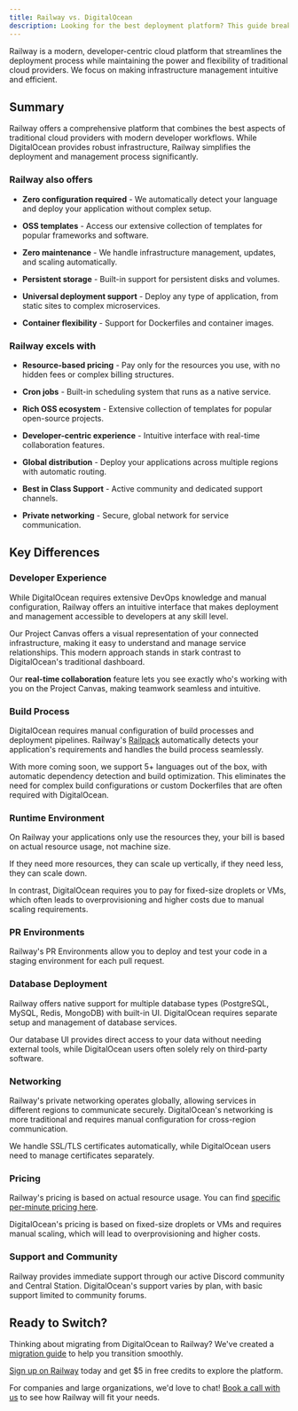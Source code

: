 ```yaml
---
title: Railway vs. DigitalOcean
description: Looking for the best deployment platform? This guide breaks down Railway vs. DigitalOcean—covering scalability, pricing, features, and why Railway is the superior choice.
---
```


Railway is a modern, developer-centric cloud platform that streamlines the deployment process while maintaining the power and flexibility of traditional cloud providers. We focus on making infrastructure management intuitive and efficient.

## Summary

Railway offers a comprehensive platform that combines the best aspects of traditional cloud providers with modern developer workflows. While DigitalOcean provides robust infrastructure, Railway simplifies the deployment and management process significantly.

### Railway also offers

- **Zero configuration required** - We automatically detect your language and deploy your application without complex setup.

- **OSS templates** - Access our extensive collection of templates for popular frameworks and software.

- **Zero maintenance** - We handle infrastructure management, updates, and scaling automatically.

- **Persistent storage** - Built-in support for persistent disks and volumes.

- **Universal deployment support** - Deploy any type of application, from static sites to complex microservices.

- **Container flexibility** - Support for Dockerfiles and container images.

### Railway excels with

- **Resource-based pricing** - Pay only for the resources you use, with no hidden fees or complex billing structures.

- **Cron jobs** - Built-in scheduling system that runs as a native service.

- **Rich OSS ecosystem** - Extensive collection of templates for popular open-source projects.

- **Developer-centric experience** - Intuitive interface with real-time collaboration features.

- **Global distribution** - Deploy your applications across multiple regions with automatic routing.

- **Best in Class Support** - Active community and dedicated support channels.

- **Private networking** - Secure, global network for service communication.

## Key Differences

### Developer Experience

While DigitalOcean requires extensive DevOps knowledge and manual configuration, Railway offers an intuitive interface that makes deployment and management accessible to developers at any skill level.

Our Project Canvas offers a visual representation of your connected infrastructure, making it easy to understand and manage service relationships. This modern approach stands in stark contrast to DigitalOcean's traditional dashboard.

Our **real-time collaboration** feature lets you see exactly who's working with you on the Project Canvas, making teamwork seamless and intuitive.

### Build Process

DigitalOcean requires manual configuration of build processes and deployment pipelines. Railway's [Railpack](https://railpack.com/) automatically detects your application's requirements and handles the build process seamlessly.

With more coming soon, we support 5+ languages out of the box, with automatic dependency detection and build optimization. This eliminates the need for complex build configurations or custom Dockerfiles that are often required with DigitalOcean.

### Runtime Environment

On Railway your applications only use the resources they, your bill is based on actual resource usage, not machine size.

If they need more resources, they can scale up vertically, if they need less, they can scale down.

In contrast, DigitalOcean requires you to pay for fixed-size droplets or VMs, which often leads to overprovisioning and higher costs due to manual scaling requirements.

### PR Environments

Railway's PR Environments allow you to deploy and test your code in a staging environment for each pull request.

### Database Deployment

Railway offers native support for multiple database types (PostgreSQL, MySQL, Redis, MongoDB) with built-in UI. DigitalOcean requires separate setup and management of database services.

Our database UI provides direct access to your data without needing external tools, while DigitalOcean users often solely rely on third-party software.

### Networking

Railway's private networking operates globally, allowing services in different regions to communicate securely. DigitalOcean's networking is more traditional and requires manual configuration for cross-region communication.

We handle SSL/TLS certificates automatically, while DigitalOcean users need to manage certificates separately.

### Pricing

Railway's pricing is based on actual resource usage. You can find [specific per-minute pricing here](/reference/pricing/plans#resource-usage-pricing).

DigitalOcean's pricing is based on fixed-size droplets or VMs and requires manual scaling, which will lead to overprovisioning and higher costs.

### Support and Community

Railway provides immediate support through our active Discord community and Central Station. DigitalOcean's support varies by plan, with basic support limited to community forums.

## Ready to Switch?

Thinking about migrating from DigitalOcean to Railway? We've created a [migration guide](/migration/migrate-from-digital-ocean) to help you transition smoothly.

[Sign up on Railway](https://railway.com/new) today and get $5 in free credits to explore the platform.

For companies and large organizations, we'd love to chat! [Book a call with us](https://cal.com/team/railway/work-with-railway) to see how Railway will fit your needs. 